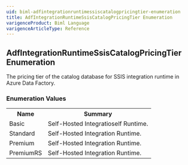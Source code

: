 ```yaml
---
uid: biml-adfintegrationruntimessiscatalogpricingtier-enumeration
title: AdfIntegrationRuntimeSsisCatalogPricingTier Enumeration
varigenceProduct: Biml Language
varigenceArticleType: Reference
---
```


## AdfIntegrationRuntimeSsisCatalogPricingTier Enumeration<div class="LanguageSummary"><div class ="SummaryItem">The pricing tier of the catalog database for SSIS integration runtime in Azure Data Factory.</div></div><div class="EnumValueGroup">### Enumeration Values<table id="EnumValue" class="MemberList"><tbody><tr><th class="MemberNameColumnHeader">Name</th><th class="MemberSummaryColumnHeader">Summary</th></tr><tr class="cd0"><td class="MemberName">Basic</td><td class="MemberSummary"><div class ="SummaryItem">Self-Hosted Integratioself Runtime.</div> </td></tr><tr class="cd1"><td class="MemberName">Standard</td><td class="MemberSummary"><div class ="SummaryItem">Self-Hosted Integration Runtime.</div> </td></tr><tr class="cd0"><td class="MemberName">Premium</td><td class="MemberSummary"><div class ="SummaryItem">Self-Hosted Integration Runtime.</div> </td></tr><tr class="cd1"><td class="MemberName">PremiumRS</td><td class="MemberSummary"><div class ="SummaryItem">Self-Hosted Integration Runtime.</div> </td></tr></tbody></table></div>